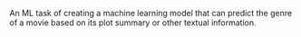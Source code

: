 An ML task of creating a machine learning model that can predict the genre of a movie based on its plot summary or other textual information.
